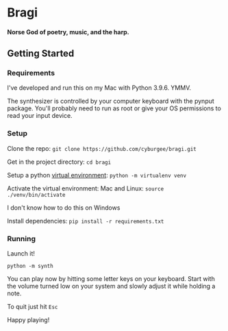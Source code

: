 # Bragi
#### Norse God of poetry, music, and the harp.

## Getting Started
### Requirements
I've developed and run this on my Mac with Python 3.9.6. YMMV.

The synthesizer is controlled by your computer keyboard with the pynput package. You'll probably need to run as root or give your OS permissions to read your input device.

### Setup

Clone the repo:
```git clone https://github.com/cyburgee/bragi.git```

Get in the project directory:
```cd bragi```

Setup a python [virtual environment](https://docs.python.org/3/library/venv.html):
```python -m virtualenv venv```

Activate the virtual environment:
Mac and Linux:
```source ./venv/bin/activate```

I don't know how to do this on Windows

Install dependencies:
```pip install -r requirements.txt```

### Running
Launch it!

```python -m synth```

You can play now by hitting some letter keys on your keyboard. Start with the volume turned low on your system and slowly adjust it while holding a note.

To quit just hit `Esc`

Happy playing!
